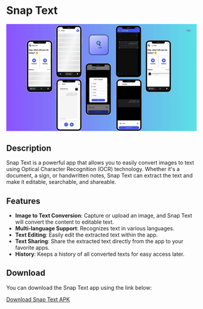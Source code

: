 # Snap Text

![Snap Text](./snap_text_app.jpg)

## Description

Snap Text is a powerful app that allows you to easily convert images to text using Optical Character Recognition (OCR) technology. Whether it's a document, a sign, or handwritten notes, Snap Text can extract the text and make it editable, searchable, and shareable.

## Features

- **Image to Text Conversion**: Capture or upload an image, and Snap Text will convert the content to editable text.
- **Multi-language Support**: Recognizes text in various languages.
- **Text Editing**: Easily edit the extracted text within the app.
- **Text Sharing**: Share the extracted text directly from the app to your favorite apps.
- **History**: Keeps a history of all converted texts for easy access later.

## Download

You can download the Snap Text app using the link below:

[Download Snap Text APK](https://github.com/gelkomyy/my-apps-portfolio/raw/main/snap_text/snap_text.apk)
